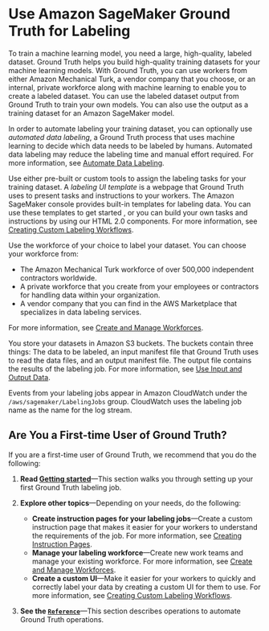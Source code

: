 # Use Amazon SageMaker Ground Truth for Labeling<a name="sms"></a>

To train a machine learning model, you need a large, high\-quality, labeled dataset\. Ground Truth helps you build high\-quality training datasets for your machine learning models\. With Ground Truth, you can use workers from either Amazon Mechanical Turk, a vendor company that you choose, or an internal, private workforce along with machine learning to enable you to create a labeled dataset\. You can use the labeled dataset output from Ground Truth to train your own models\. You can also use the output as a training dataset for an Amazon SageMaker model\.

In order to automate labeling your training dataset, you can optionally use *automated data labeling*, a Ground Truth process that uses machine learning to decide which data needs to be labeled by humans\. Automated data labeling may reduce the labeling time and manual effort required\. For more information, see [Automate Data Labeling](sms-automated-labeling.md)\.

Use either pre\-built or custom tools to assign the labeling tasks for your training dataset\. A *labeling UI template* is a webpage that Ground Truth uses to present tasks and instructions to your workers\. The Amazon SageMaker console provides built\-in templates for labeling data\. You can use these templates to get started , or you can build your own tasks and instructions by using our HTML 2\.0 components\. For more information, see [Creating Custom Labeling Workflows](sms-custom-templates.md)\.  

Use the workforce of your choice to label your dataset\. You can choose your workforce from:
+ The Amazon Mechanical Turk workforce of over 500,000 independent contractors worldwide\.
+ A private workforce that you create from your employees or contractors for handling data within your organization\.
+ A vendor company that you can find in the AWS Marketplace that specializes in data labeling services\.

For more information, see [Create and Manage Workforces](sms-workforce-management.md)\.

You store your datasets in Amazon S3 buckets\. The buckets contain three things: The data to be labeled, an input manifest file that Ground Truth uses to read the data files, and an output manifest file\. The output file contains the results of the labeling job\. For more information, see [Use Input and Output Data](sms-data.md)\.

Events from your labeling jobs appear in Amazon CloudWatch under the `/aws/sagemaker/LabelingJobs` group\. CloudWatch uses the labeling job name as the name for the log stream\.

## Are You a First\-time User of Ground Truth?<a name="what-first-time"></a>

If you are a first\-time user of Ground Truth, we recommend that you do the following:

1. **Read [Getting started](sms-getting-started.md)**—This section walks you through setting up your first Ground Truth labeling job\.

1. **Explore other topics**—Depending on your needs, do the following:
   + **Create instruction pages for your labeling jobs**—Create a custom instruction page that makes it easier for your workers to understand the requirements of the job\. For more information, see [Creating Instruction Pages](sms-creating-instruction-pages.md)\.
   + **Manage your labeling workforce**—Create new work teams and manage your existing workforce\. For more information, see [Create and Manage Workforces](sms-workforce-management.md)\.
   + **Create a custom UI**—Make it easier for your workers to quickly and correctly label your data by creating a custom UI for them to use\. For more information, see [Creating Custom Labeling Workflows](sms-custom-templates.md)\.

1. **See the [ `Reference`](https://docs.aws.amazon.com/sagemaker/latest/APIReference/API_Reference.html)**—This section describes operations to automate Ground Truth operations\.